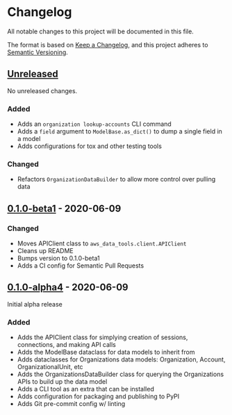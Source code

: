 # Changelog

All notable changes to this project will be documented in this file.

The format is based on [Keep a Changelog](https://keepachangelog.com/en/1.0.0/),
and this project adheres to [Semantic Versioning](https://semver.org/spec/v2.0.0.html).

## [Unreleased]

<!--
Notes for any unreleased changes do here. When a new release is cut, move these from
the unreleased section to the section for the new release.
-->

No unreleased changes.

### Added

- Adds an `organization lookup-accounts` CLI command
- Adds a `field` argument to `ModelBase.as_dict()` to dump a single field in a model
- Adds configurations for tox and other testing tools

### Changed

- Refactors `OrganizationDataBuilder` to allow more control over pulling data

## [0.1.0-beta1] - 2020-06-09

### Changed

- Moves APIClient class to `aws_data_tools.client.APIClient`
- Cleans up README
- Bumps version to 0.1.0-beta1
- Adds a CI config for Semantic Pull Requests

## [0.1.0-alpha4] - 2020-06-09

Initial alpha release

### Added

- Adds the APIClient class for simplying creation of sessions, connections, and
  making API calls
- Adds the ModelBase dataclass for data models to inherit from
- Adds dataclasses for Organizations data models: Organization, Account,
  OrganizationalUnit, etc
- Adds the OrganizationsDataBuilder class for querying the Organizations APIs to build
  up the data model
- Adds a CLI tool as an extra that can be installed
- Adds configuration for packaging and publishing to PyPI
- Adds Git pre-commit config w/ linting

<!--
These Markdown anchors provide a link to the diff for each release. They should be
updated any time a new release is cut.
-->
[Unreleased]: https://github.com/timoguin/aws-org-tools-py/compare/v0.1.0-beta-1...HEAD
[0.1.0-beta1]: https://github.com/timoguin/aws-org-tools-py/compare/v0.1.0-alpha4...v0.1.0-beta1
[0.1.0-alpha4]: https://github.com/timoguin/aws-org-tools-py/releases/tag/v0.1.0-alpha4
